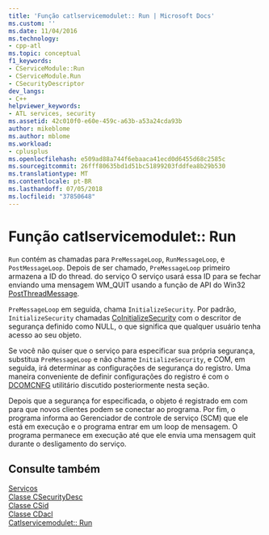 ```yaml
---
title: 'Função catlservicemodulet:: Run | Microsoft Docs'
ms.custom: ''
ms.date: 11/04/2016
ms.technology:
- cpp-atl
ms.topic: conceptual
f1_keywords:
- CServiceModule::Run
- CServiceModule.Run
- CSecurityDescriptor
dev_langs:
- C++
helpviewer_keywords:
- ATL services, security
ms.assetid: 42c010f0-e60e-459c-a63b-a53a24cda93b
author: mikeblome
ms.author: mblome
ms.workload:
- cplusplus
ms.openlocfilehash: e509ad88a744f6ebaaca41ecd0d6455d68c2585c
ms.sourcegitcommit: 26fff80635bd1d51bc51899203fddfea8b29b530
ms.translationtype: MT
ms.contentlocale: pt-BR
ms.lasthandoff: 07/05/2018
ms.locfileid: "37850648"
---
```

# <a name="catlservicemoduletrun-function"></a>Função catlservicemodulet:: Run
`Run` contém as chamadas para `PreMessageLoop`, `RunMessageLoop`, e `PostMessageLoop`. Depois de ser chamado, `PreMessageLoop` primeiro armazena a ID do thread. do serviço O serviço usará essa ID para se fechar enviando uma mensagem WM_QUIT usando a função de API do Win32 [PostThreadMessage](http://msdn.microsoft.com/library/windows/desktop/ms644946).  
  
 `PreMessageLoop` em seguida, chama `InitializeSecurity`. Por padrão, `InitializeSecurity` chamadas [CoInitializeSecurity](http://msdn.microsoft.com/library/windows/desktop/ms693736) com o descritor de segurança definido como NULL, o que significa que qualquer usuário tenha acesso ao seu objeto.  
  
 Se você não quiser que o serviço para especificar sua própria segurança, substitua `PreMessageLoop` e não chame `InitializeSecurity`, e COM, em seguida, irá determinar as configurações de segurança do registro. Uma maneira conveniente de definir configurações do registro é com o [DCOMCNFG](../atl/dcomcnfg.md) utilitário discutido posteriormente nesta seção.  
  
 Depois que a segurança for especificada, o objeto é registrado em com para que novos clientes podem se conectar ao programa. Por fim, o programa informa ao Gerenciador de controle de serviço (SCM) que ele está em execução e o programa entrar em um loop de mensagem. O programa permanece em execução até que ele envia uma mensagem quit durante o desligamento do serviço.  
  
## <a name="see-also"></a>Consulte também  
 [Serviços](../atl/atl-services.md)   
 [Classe CSecurityDesc](../atl/reference/csecuritydesc-class.md)   
 [Classe CSid](../atl/reference/csid-class.md)   
 [Classe CDacl](../atl/reference/cdacl-class.md)   
 [Catlservicemodulet:: Run](../atl/reference/catlservicemodulet-class.md#run)

